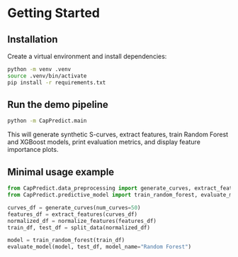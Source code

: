 # Getting Started

## Installation

Create a virtual environment and install dependencies:

```bash
python -m venv .venv
source .venv/bin/activate
pip install -r requirements.txt
```

## Run the demo pipeline

```bash
python -m CapPredict.main
```

This will generate synthetic S-curves, extract features, train Random Forest and XGBoost models, print evaluation metrics, and display feature importance plots.

## Minimal usage example

```python
from CapPredict.data_preprocessing import generate_curves, extract_features, normalize_features, split_data
from CapPredict.predictive_model import train_random_forest, evaluate_model

curves_df = generate_curves(num_curves=50)
features_df = extract_features(curves_df)
normalized_df = normalize_features(features_df)
train_df, test_df = split_data(normalized_df)

model = train_random_forest(train_df)
evaluate_model(model, test_df, model_name="Random Forest")
```